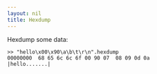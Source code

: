```yaml
---
layout: nil
title: Hexdump
---
```


Hexdump some data:

    >> "hello\x00\x90\a\b\t\r\n".hexdump
    00000000  68 65 6c 6c 6f 00 90 07  08 09 0d 0a              |hello.......|

